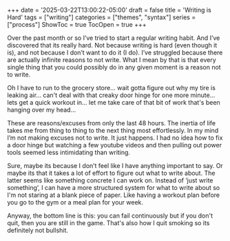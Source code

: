 +++
date = '2025-03-22T13:00:22-05:00'
draft = false
title = 'Writing is Hard'
tags = ["writing"]
categories = ["themes", "syntax"]
series = ["process"]
ShowToc = true
TocOpen = true
+++

Over the past month or so I’ve tried to start a regular writing habit.  And I’ve discovered that its really hard.  Not because writing is hard (even though it is), and not because I don’t want to do it (I do).  I’ve struggled because there are actually infinite reasons to not write.  What I mean by that is that every single thing that you could possibly do in any given moment is a reason not to write.

Oh I have to run to the grocery store... wait gotta figure out why my tire is leaking air... can't deal with that creaky door hinge for one more minute...
lets get a quick workout in... let me take care of that bit of work that's been hanging over my head...

These are reasons/excuses from only the last 48 hours. The inertia of life takes me from thing to thing to the next thing most effortlessly.  In my mind I’m not making excuses not to write.  It just happens.  I had no idea how to fix a door hinge but watching a few youtube videos and then pulling out power tools seemed less intimidating than writing.

Sure, maybe its because I don’t feel like I have anything important to say.  Or maybe its that it takes a lot of effort to figure out what to write about.  The latter seems like something concrete I can work on.  Instead of ‘just write something’, I can have a more structured system for what to write about so I'm not staring at a blank piece of paper.  Like having a workout plan before you go to the gym or a meal plan for your week.

Anyway, the bottom line is this: you can fail continuously but if you don't quit, then you are still in the game. That's also how I quit smoking so its definitely not bullshit.
